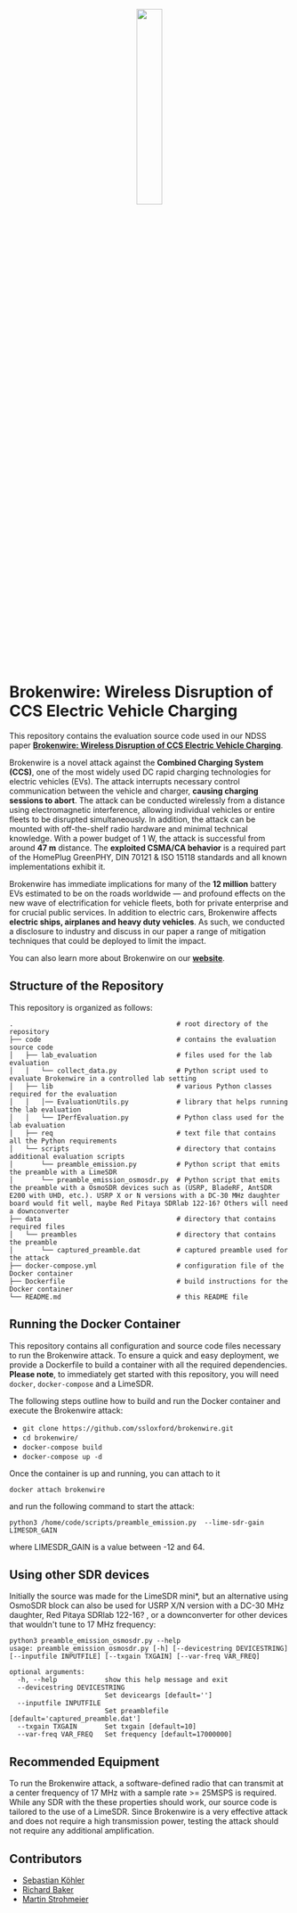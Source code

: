 <p align="center"><img src="https://github.com/ssloxford/brokenwire/blob/main/data/brokenwire_logo.png" width="30%"></p>

# Brokenwire: Wireless Disruption of CCS Electric Vehicle Charging

This repository contains the evaluation source code used in our NDSS paper [**Brokenwire: Wireless Disruption of CCS Electric Vehicle Charging**](https://www.ndss-symposium.org/wp-content/uploads/2023/02/ndss2023_s251_paper.pdf).

Brokenwire is a novel attack against the **Combined Charging System (CCS)**, one of the most widely used DC rapid charging technologies for electric vehicles (EVs). 
The attack interrupts necessary control communication between the vehicle and charger, **causing charging sessions to abort**.
The attack can be conducted wirelessly from a distance using electromagnetic interference, allowing individual vehicles or entire fleets to be disrupted simultaneously. 
In addition, the attack can be mounted with off-the-shelf radio hardware and minimal technical knowledge. 
With a power budget of 1 W, the attack is successful from around **47 m** distance. 
The **exploited CSMA/CA behavior** is a required part of the HomePlug GreenPHY, DIN 70121 & ISO 15118 standards and all known implementations exhibit it.

Brokenwire has immediate implications for many of the **12 million** battery EVs estimated to be on the roads worldwide — and profound effects on the new wave of electrification for vehicle fleets, both for private enterprise and for crucial public 
services. 
In addition to electric cars, Brokenwire affects **electric ships, airplanes and heavy duty vehicles**. 
As such, we conducted a disclosure to industry and discuss in our paper a range of mitigation techniques that could be deployed to limit the impact.

You can also learn more about Brokenwire on our [**website**](https://brokenwire.fail).

## Structure of the Repository
This repository is organized as follows:

```
.                                         # root directory of the repository
├── code                                  # contains the evaluation source code
│   ├── lab_evaluation                    # files used for the lab evaluation
│   │   └── collect_data.py               # Python script used to evaluate Brokenwire in a controlled lab setting
│   ├── lib                               # various Python classes required for the evaluation
│   │   │── EvaluationUtils.py            # library that helps running the lab evaluation
│   │   └── IPerfEvaluation.py            # Python class used for the lab evaluation
│   ├── req                               # text file that contains all the Python requirements
│   └── scripts                           # directory that contains additional evaluation scripts
│       └── preamble_emission.py          # Python script that emits the preamble with a LimeSDR
│       └── preamble_emission_osmosdr.py  # Python script that emits the preamble with a OsmoSDR devices such as (USRP, BladeRF, AntSDR E200 with UHD, etc.). USRP X or N versions with a DC-30 MHz daughter board would fit well, maybe Red Pitaya SDRlab 122-16? Others will need a downconverter
├── data                                  # directory that contains required files
│   └── preambles                         # directory that contains the preamble
│       └── captured_preamble.dat         # captured preamble used for the attack
├── docker-compose.yml                    # configuration file of the Docker container
├── Dockerfile                            # build instructions for the Docker container
└── README.md                             # this README file
```

## Running the Docker Container
This repository contains all configuration and source code files necessary to run the Brokenwire attack.
To ensure a quick and easy deployment, we provide a Dockerfile to build a container with all the required dependencies.
<br>**Please note**, to immediately get started with this repository, you will need `docker`, `docker-compose` and a LimeSDR.

The following steps outline how to build and run the Docker container and execute the Brokenwire attack:

 * `git clone https://github.com/ssloxford/brokenwire.git`
 * `cd brokenwire/`
 * `docker-compose build`
 * `docker-compose up -d`

Once the container is up and running, you can attach to it

`docker attach brokenwire`

and run the following command to start the attack:

`python3 /home/code/scripts/preamble_emission.py  --lime-sdr-gain LIMESDR_GAIN`

where LIMESDR_GAIN is a value between -12 and 64.


## Using other SDR devices

Initially the source was made for the LimeSDR mini*, but an alternative using OsmoSDR block can also be used for USRP X/N version with a DC-30 MHz daughter, Red Pitaya SDRlab 122-16? , or a downconverter for other devices that wouldn't tune to 17 MHz frequency:

```
python3 preamble_emission_osmosdr.py --help
usage: preamble_emission_osmosdr.py [-h] [--devicestring DEVICESTRING] [--inputfile INPUTFILE] [--txgain TXGAIN] [--var-freq VAR_FREQ]

optional arguments:
  -h, --help            show this help message and exit
  --devicestring DEVICESTRING
                        Set deviceargs [default='']
  --inputfile INPUTFILE
                        Set preamblefile [default='captured_preamble.dat']
  --txgain TXGAIN       Set txgain [default=10]
  --var-freq VAR_FREQ   Set frequency [default=17000000]
```


## Recommended Equipment

To run the Brokenwire attack, a software-defined radio that can transmit at a center frequency of 17 MHz with a sample rate >= 25MSPS is required. 
While any SDR with the these properties should work, our source code is tailored to the use of a LimeSDR.
Since Brokenwire is a very effective attack and does not require a high transmission power, testing the attack should not require any additional amplification.

## Contributors
 * [Sebastian Köhler](https://cs.ox.ac.uk/people/sebastian.kohler)
 * [Richard Baker](https://www.cs.ox.ac.uk/people/richard.baker)
 * [Martin Strohmeier](https://www.cs.ox.ac.uk/people/martin.strohmeier)
